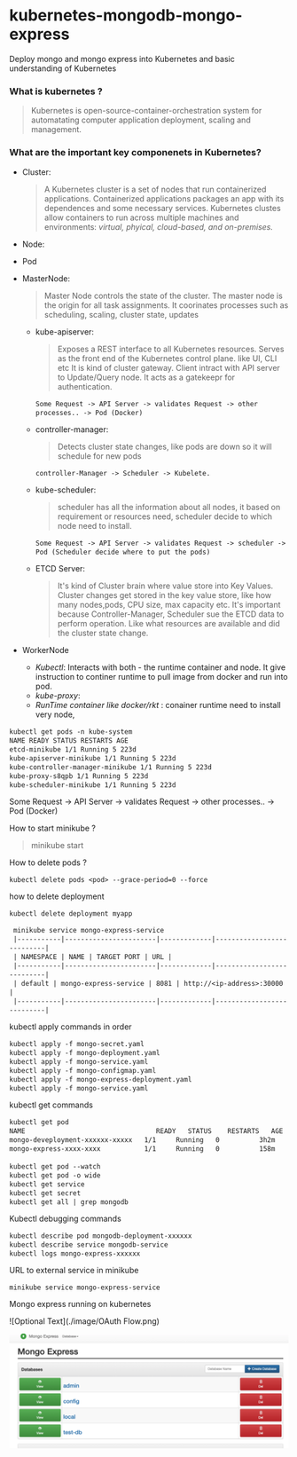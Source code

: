 # kubernetes-mongodb-mongo-express

Deploy mongo and mongo express into Kubernetes and basic understanding of Kubernetes

### What is kubernetes ?

> Kubernetes is open-source-container-orchestration system for automatating computer application deployment, scaling and management.

### What are the important key componenets in Kubernetes?

- Cluster:
  > A Kubernetes cluster is a set of nodes that run containerized applications. Containerized applications packages an app with its dependences
  > and some necessary services.
  > Kubernetes clustes allow containers to run across multiple machines and environments: _virtual, phyical, cloud-based, and on-premises._
- Node:
- Pod
- MasterNode:

  > Master Node controls the state of the cluster. The master node is the origin for all task assignments.
  > It coorinates processes such as scheduling, scaling, cluster state, updates

  - kube-apiserver:
    > Exposes a REST interface to all Kubernetes resources. Serves as the front end of the Kubernetes control plane. like UI, CLI etc
    > It is kind of cluster gateway. Client intract with API server to Update/Query node. It acts as a gatekeepr for authentication.
    ```commandline
    Some Request -> API Server -> validates Request -> other processes.. -> Pod (Docker)
    ```
          
  - controller-manager:
    > Detects cluster state changes, like pods are down so it will schedule for new pods
    ```commandline
    controller-Manager -> Scheduler -> Kubelete.
    ```
                          
  - kube-scheduler:
    > scheduler has all the information about all nodes, it based on requirement or resources need, scheduler decide to which node need to install.
    ```commandline
    Some Request -> API Server -> validates Request -> scheduler -> Pod (Scheduler decide where to put the pods)
    ```
    
  - ETCD Server:
    > It's kind of Cluster brain where value store into Key Values. Cluster changes get stored in the key value store, like how many nodes,pods, CPU size, max
    > capacity etc. It's important because Controller-Manager, Scheduler sue the ETCD data to perform operation. Like what resources are available and did the cluster
    > state change.

- WorkerNode

  - _Kubectl_: Interacts with both - the runtime container and node. It give instruction to continer runtime to pull image from docker and run into pod.
  - _kube-proxy_:
  - _RunTime container like docker/rkt_ : conainer runtime need to install very node,




```commandline
kubectl get pods -n kube-system
NAME READY STATUS RESTARTS AGE
etcd-minikube 1/1 Running 5 223d
kube-apiserver-minikube 1/1 Running 5 223d
kube-controller-manager-minikube 1/1 Running 5 223d
kube-proxy-s8qpb 1/1 Running 5 223d
kube-scheduler-minikube 1/1 Running 5 223d
```


Some Request -> API Server -> validates Request -> other processes.. -> Pod (Docker)

How to start minikube ?

> minikube start

How to delete pods ?
```commandline
kubectl delete pods <pod> --grace-period=0 --force
```

how to delete deployment
```commandline
kubectl delete deployment myapp
```
```commandline
 minikube service mongo-express-service
 |-----------|-----------------------|-------------|---------------------------|
 | NAMESPACE | NAME | TARGET PORT | URL |
 |-----------|-----------------------|-------------|---------------------------|
 | default | mongo-express-service | 8081 | http://<ip-address>:30000 |
 |-----------|-----------------------|-------------|---------------------------|
```
kubectl apply commands in order
```commandline
kubectl apply -f mongo-secret.yaml
kubectl apply -f mongo-deployment.yaml
kubectl apply -f mongo-service.yaml
kubectl apply -f mongo-configmap.yaml 
kubectl apply -f mongo-express-deployment.yaml
kubectl apply -f mongo-service.yaml
```
kubectl get commands
```commandline
kubectl get pod
NAME                                 READY   STATUS    RESTARTS   AGE
mongo-deveployment-xxxxxx-xxxxx   1/1     Running   0          3h2m
mongo-express-xxxx-xxxx           1/1     Running   0          158m

kubectl get pod --watch
kubectl get pod -o wide
kubectl get service
kubectl get secret
kubectl get all | grep mongodb

```

Kubectl debugging commands
```commandline
kubectl describe pod mongodb-deployment-xxxxxx
kubectl describe service mongodb-service
kubectl logs mongo-express-xxxxxx
```
URL to external service in minikube
```commandline
minikube service mongo-express-service
```
Mongo express running on kubernetes 

![Optional Text](./image/OAuth Flow.png)

![Optional Text](./image/mongo-express.png)